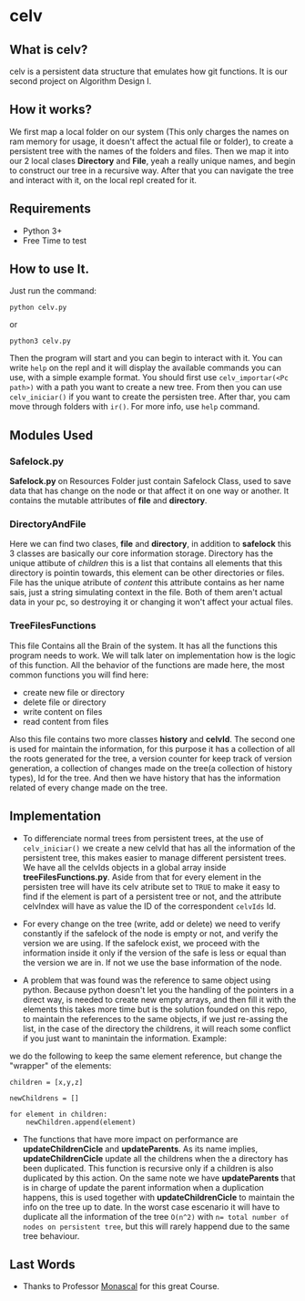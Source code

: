 # celv

## What is celv?

celv is a persistent data structure that emulates how git functions. It is our second project on Algorithm Design I.

## How it works?

We first map a local folder on our system (This only charges the names on ram memory for usage, it doesn't affect the actual file or folder), to create a persistent tree with the names of the folders and files. Then we map it into our 2 local clases **Directory** and **File**, yeah a really unique names, and begin to construct our tree in a recursive way. After that you can navigate the tree and interact with it, on the local repl created for it.

## Requirements

- Python 3+
- Free Time to test

## How to use It.

Just run the command:

```console
python celv.py
```

or

```console
python3 celv.py
```

Then the program will start and you can begin to interact with it. You can write `help` on the repl and it will display the available commands you can use, with a simple example format. You should first use `celv_importar(<Pc path>)` with a path you want to create a new tree. From then you can use `celv_iniciar()` if you want to create the persisten tree. After thar, you cam move through folders with `ir()`. For more info, use `help` command.

## Modules Used

### Safelock.py

**Safelock.py** on Resources Folder just contain Safelock Class, used to save data that has change on the node or that affect it on one way or another. It contains the mutable attributes of **file** and **directory**.

### DirectoryAndFile

Here we can find two clases, **file** and **directory**, in addition to **safelock** this 3 classes are basically our core information storage. Directory has the unique attibute of _children_ this is a list that contains all elements that this directory is pointin towards, this element can be other directories or files. File has the unique atribute of _content_ this attribute contains as her name sais, just a string simulating context in the file. Both of them aren't actual data in your pc, so destroying it or changing it won't affect your actual files.

### TreeFilesFunctions

This file Contains all the Brain of the system. It has all the functions this program needs to work. We will talk later on implementation how is the logic of this function. All the behavior of the functions are made here, the most common functions you will find here:

- create new file or directory
- delete file or directory
- write content on files
- read content from files

Also this file contains two more classes **history** and **celvId**. The second one is used for maintain the information, for this purpose it has a collection of all the roots generated for the tree, a version counter for keep track of version generation, a collection of changes made on the tree(a collection of history types), Id for the tree. And then we have history that has the information related of every change made on the tree.

## Implementation

- To differenciate normal trees from persistent trees, at the use of `celv_iniciar()` we create a new celvId that has all the information of the persistent tree, this makes easier to manage different persistent trees. We have all the celvIds objects in a global array inside **treeFilesFunctions.py**. Aside from that for every element in the persisten tree will have its celv atribute set to `TRUE` to make it easy to find if the element is part of a persistent tree or not, and the attribute celvIndex will have as value the ID of the correspondent `celvIds` Id.

- For every change on the tree (write, add or delete) we need to verify constantly if the safelock of the node is empty or not, and verify the version we are using. If the safelock exist, we proceed with the information inside it only if the version of the safe is less or equal than the version we are in. If not we use the base information of the node.

- A problem that was found was the reference to same object using python. Because python doesn't let you the handling of the pointers in a direct way, is needed to create new empty arrays, and then fill it with the elements this takes more time but is the solution founded on this repo, to maintain the references to the same objects, if we just re-assing the list, in the case of the directory the childrens, it will reach some conflict if you just want to manintain the information. Example:

we do the following to keep the same element reference, but change the "wrapper" of the elements:

```console
children = [x,y,z]

newChildrens = []

for element in children:
    newChildren.append(element)
```

- The functions that have more impact on performance are **updateChildrenCicle** and **updateParents**. As its name implies, **updateChildrenCicle** update all the childrens when the a directory has been duplicated. This function is recursive only if a children is also duplicated by this action. On the same note we have **updateParents** that is in charge of update the parent information when a duplication happens, this is used together with **updateChildrenCicle** to maintain the info on the tree up to date. In the worst case escenario it will have to duplicate all the information of the tree `O(n^2)` with `n= total number of nodes on persistent tree`, but this will rarely happend due to the same tree behaviour.

## Last Words

- Thanks to Professor [Monascal](https://github.com/rmonascal) for this great Course.
